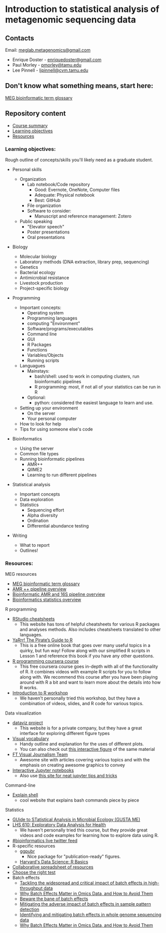# Introduction to statistical analysis of metagenomic sequencing data
## Contacts

Email: meglab.metagenomics@gmail.com
  * Enrique Doster - enriquedoster@gmail.com
  * Paul Morley - pmorley@tamu.edu
  * Lee Pinnell - ljpinnell@cvm.tamu.edu


## Don't know what something means, start here:
[MEG bioinformatic term glossary](https://github.com/Microbial-Ecology-Group/Bioinformatics_resources/blob/master/misc_resources/Glossary.md)

## Repository content
* [Course summary](#summary)
* [Learning objectives](#learning-objectives)
* [Resources](#resources)


### Learning objectives:

Rough outline of concepts/skills you'll likely need as a graduate student.
* Personal skills
  * Organization
    * Lab notebook/Code repository
      * Good: Evernote, OneNote, Computer files
      * Adequate: Physical notebook
      * Best: GitHub
    * File organization
    * Software to consider:
      * Manuscript and reference management: Zotero
  * Public speaking
    * "Elevator speech"
    * Poster presentations
    * Oral presentations
* Biology
  * Molecular biology
  * Laboratory methods (DNA extraction, library prep, sequencing)
  * Genetics
  * Bacterial ecology
  * Antimicrobial resistance
  * Livestock production
  * Project-specific biology
* Programming
  * Important concepts:
    * Operating system
    * Programming languages
    * computing "Environment"
    * Software/programs/executables
    * Command line
    * GUI
    * R Packages
    * Functions
    * Variables/Objects
    * Running scripts
  * Languagues
    * Mainstays:
      * bash/shell: used to work in computing clusters, run bioinformatic pipelines
      * R programming: most, if not all of your statistics can be run in R
    * Optional:
      * python: considered the easiest language to learn and use.
  * Setting up your environment
    * On the server
    * Your personal computer
  * How to look for help
  * Tips for using someone else's code
* Bioinformatics
  * Using the server
  * Common file types
  * Running bioinformatic pipelines
    * AMR++
    * QIIME2
    * Learning to run different pipelines
* Statistical analysis
  * Important concepts
  * Data exploration
  * Statistics
    * Sequencing effort
    * Alpha diversity 
    * Ordination
    * Differential abundance testing

* Writing
  * What to report
  * Outlines!

 
### Resources:
MEG resources
* [MEG bioinformatic term glossary](https://github.com/Microbial-Ecology-Group/Bioinformatics_resources/blob/master/misc_resources/Glossary.md)
* [AMR ++ pipeline overview](https://github.com/Microbial-Ecology-Group/Bioinformatics_resources/blob/master/misc_resources/AMR%2B%2B_v2_pipeline_overview.pdf)
* [Bioinformatic AMR and 16S pipeline overview](https://github.com/Microbial-Ecology-Group/Bioinformatics_resources/blob/master/misc_resources/Bioinformatic_AMR_and_16S_pipeline_overview.pdf)
* [Bioinformatics statistics overview](https://github.com/Microbial-Ecology-Group/Bioinformatics_resources/blob/master/misc_resources/Bioinformatic_statistics_overview.pdf)

R programming
* [RStudio cheatsheets](https://rstudio.com/resources/cheatsheets/)
  * This website has tons of helpful cheatsheets for various R packages and analyses methods. Also includes cheatsheets translated to other languages.
* [YaRrr! The Pirate’s Guide to R](https://bookdown.org/ndphillips/YaRrr/)
  * This is a free online book that goes over many useful topics in a quirky, but fun way! Follow along with our simplified R scripts in Lesson 1 and reference this book if you have any other questions.
* [R programming coursera course](https://www.coursera.org/learn/r-programming)
  * This free coursera course goes in-depth with all of the functionality of R. It combines videos with example R scripts for you to follow along with. We recommend this course after you have been playing around with R a bit and want to learn more about the details into how R works.
* [Introduction to R workshop](https://bioinformatics.ca/workshops/2018-introduction-to-R/)
  * We haven't personally tried this workshop, but they have a combination of videos, slides, and R code for various topics.

Data visualization
* [dataviz project](https://datavizproject.com/)
  * This website is for a private company, but they have a great interface for exploring different figure types
* [Visual vocabulary](https://gramener.github.io/visual-vocabulary-vega/#)
   * Handy outline and explanation for the uses of different plots.
   * You can also check out [this interactive figure](http://ft-interactive.github.io/visual-vocabulary/) of the same material
* [FT Visual Journalism Team](https://www.ft.com/visual-and-data-journalism)
  * Awesome site with articles covering various topics and with the emphasis on creating awesome graphics to convey
* [Interactive Jupyter notebooks](https://voila-gallery.org/)
  * Also use [this site for neat jupyter tips and tricks](https://www.dataquest.io/blog/jupyter-notebook-tips-tricks-shortcuts/)

Command-line
* [Explain shell](https://explainshell.com/)
  * cool website that explains bash commands piece by piece


Statistics
* [GUide to STatistical Analysis in Microbial Ecology (GUSTA ME)](https://mb3is.megx.net/gustame)
* [LHS 610: Exploratory Data Analysis for Health](https://kdpsingh.lab.medicine.umich.edu/lhs-610)
  * We haven't personally tried this course, but they provide great videos and code examples for learning how to explore data using R.
* [#bioinformatics live twitter feed](https://twitter.com/search?q=%23bioinformatics&src=hash)
* R-specific resources
  * [ggpubr](http://www.sthda.com/english/articles/24-ggpubr-publication-ready-plots/76-add-p-values-and-significance-levels-to-ggplots/)
    * Nice package for "publication-ready" figures.
  * [Harvard's Data Science: R Basics](https://www.edx.org/course/data-science-r-basics)
* [Collaborative spreadsheet of resources](https://docs.google.com/document/d/1A9BbOCsrg1ikLaBltKhXVKj-eetlrBqR-1u-2V99I2c/edit#)
* [Choose the right test](https://stats.idre.ucla.edu/other/mult-pkg/whatstat/)
* Batch effects
  * [Tackling the widespread and critical impact of batch effects in high-throughput data](https://www.nature.com/articles/nrg2825)
  * [Why Batch Effects Matter in Omics Data, and How to Avoid Them](https://www.sciencedirect.com/science/article/pii/S0167779917300367?casa_token=HQ5ZeDg7XccAAAAA:djpolv0azNOtCZk9XaKjUw8Z1A055LbdgtwFg8CLf6_B4jZggIdVv4GI2dvrDzS8i-LBp9p1aQ)
  * [Beware the bane of batch effects](https://bitesizebio.com/20998/beware-the-bane-of-batch-effects/#:~:text=Batch%20effects%20occur%20whenever%20external,a%20wrench%20in%20your%20findings.)
  * [Mitigating the adverse impact of batch effects in sample pattern detection](https://academic.oup.com/bioinformatics/article/34/15/2634/4916062)
  * [Identifying and mitigating batch effects in whole genome sequencing data](https://bmcbioinformatics.biomedcentral.com/articles/10.1186/s12859-017-1756-z)
  * [Why Batch Effects Matter in Omics Data, and How to Avoid Them](https://www.cell.com/trends/biotechnology/pdf/S0167-7799(17)30036-7.pdf)


